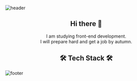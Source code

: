![header](https://capsule-render.vercel.app/api?type=waving&color=auto&height=300&section=header&text=Welcome%20to%20Carver's%20github&fontSize=60)

<h2 align=center> Hi there 👋 </h2>
<p align="center">
I am studying front-end development.<br>
I will prepare hard and get a job by autumn.
</p>
<h2 align=center> 🛠 Tech Stack 🛠 </h2>
<p align="center">

  
  
![footer](https://capsule-render.vercel.app/api?type=waving&color=auto&height=150&section=footer)
